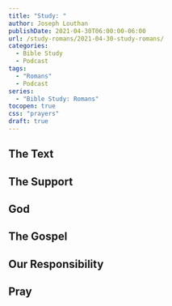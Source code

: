 ```yaml
---
title: "Study: "
author: Joseph Louthan
publishDate: 2021-04-30T06:00:00-06:00
url: /study-romans/2021-04-30-study-romans/
categories:
  - Bible Study
  - Podcast
tags:
  - "Romans"
  - Podcast
series:
  - "Bible Study: Romans"
tocopen: true
css: "prayers"
draft: true
---
```

## The Text

## The Support

## God

## The Gospel

## Our Responsibility

## Pray

<div style="font-variant: small-caps;">

</div>

```text

```
